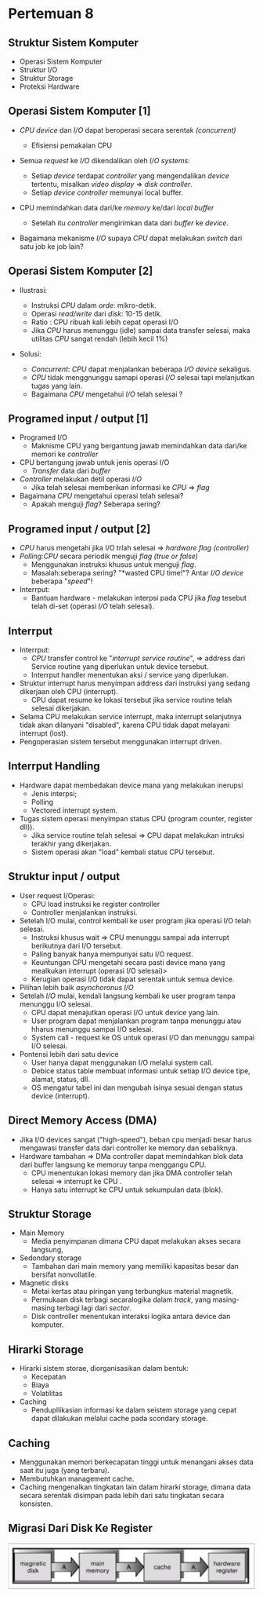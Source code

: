 # Pertemuan 8

## Struktur Sistem Komputer

- Operasi Sistem Komputer
- Struktur I/O
- Struktur Storage
- Proteksi Hardware

## Operasi Sistem Komputer [1]

- *CPU device* dan *I/O* dapat beroperasi secara serentak *(concurrent)*

  - Efisiensi pemakaian CPU

- Semua *request* ke *I/O* dikendalikan oleh *I/O systems*:

  - Setiap *device* terdapat *controller* yang mengendalikan *device* tertentu, misalkan *video display* => *disk controller*.
  - Setiap *device controller* memunyai local buffer.

- CPU memindahkan data dari/ke *memory* ke/dari *local buffer*

  - Setelah itu *controller* mengirimkan data dari *buffer* ke *device*.

- Bagaimana mekanisme *I/O* supaya *CPU* dapat melakukan *switch* dari satu job ke job lain?

## Operasi Sistem Komputer [2]

- Ilustrasi:

  - Instruksi *CPU* dalam *orde*: mikro-detik.
  - Operasi *read/write* dari *disk*: 10-15 detik.
  - Ratio : CPU ribuah kali lebih cepat operasi I/O
  - Jika *CPU* harus menunggu (idle) sampai data transfer selesai, maka utilitas *CPU* sangat rendah (lebih kecil 1%)

- Solusi:

  - *Concurrent*: *CPU* dapat menjalankan beberapa *I/O device* sekaligus.
  - *CPU* tidak menggnunggu samapi operasi *I/O* selesai tapi melanjutkan tugas yang lain.
  - Bagaimana *CPU* mengetahui *I/O* telah selesai ?

## Programed input / output [1]

- Programed I/O 
  - Maknisme CPU yang bergantung  jawab memindahkan data dari/ke memori ke *controller*
- CPU bertangung jawab untuk jenis operasi I/O 
  - *Transfer* data dari *buffer*
- *Controller* melakukan detil operasi *I/O*
  - Jika telah selesai memberikan informasi ke *CPU* => *flag*
- Bagaimana *CPU* mengetahui operasi telah selesai?
  - Apakah menguji *flag*? Seberapa sering?

## Programed input / output [2]

- *CPU* harus mengetahi jika I/O trlah selesai => *hardware flag (controller)*
- *Polling:CPU* secara periodik menguji *flag (true or false)*
  - Menggunakan instruksi khusus untuk menguji *flag*.
  - Masalah:seberapa sering? "*wasted CPU time!"? Antar *I/O device* beberapa "*speed*"!
- Interrput:
  - Bantuan hardware - melakukan interpsi pada CPU jika *flag* tesebut telah di-set (operasi *I/O* telah selesai).

## Interrput

- Interrput:
  - *CPU* transfer control ke "*interrupt service routine*", => address dari Service routine yang diperlukan untuk device tersebut.
  - Interrput handler menentukan aksi / service yang diperlukan.
- Struktur interrupt harus menyimpan address dari instruksi yang sedang dikerjaan oleh CPU (interrupt).
  - CPU dapat resume ke lokasi tersebut jika service routine telah selesai dikerjakan.
- Selama CPU melakukan service interrupt, maka interrupt selanjutnya tidak akan dilanyani "disabled", karena CPU tidak dapat melayani interrupt (lost).
- Pengoperasian sistem tersebut menggunakan interrupt  driven.

## Interrput Handling

- Hardware dapat membedakan device mana yang melakukan inerupsi
  - Jenis interpsi;
  - Polling
  - Vectored interrupt system.
- Tugas sistem operasi menyimpan status CPU (program counter, register dll)).
  - Jika service routine telah selesai => CPU dapat melakukan intruksi terakhir yang dikerjakan.
  - Sistem operasi akan "load" kembali status CPU tersebut.

## Struktur input / output

- User request I/Operasi:
  - CPU load instruksi ke register controller 
  - Controller menjalankan instruksi.
- Setelah I/O mulai, control kembali ke user program jika operasi I/O telah selesai.
  - Instruksi khusus wait => CPU menunggu sampai ada interrupt berikutnya dari I/O tersebut.
  - Paling banyak hanya mempunyai satu I/O request.
  - Keuntungan CPU mengetahi secara pasti device mana yang mealkukan interrupt (operasi I/O selesai)>
  - Kerugian operasi I/O tidak dapat serentak untuk semua device.
- Pilihan lebih baik *asynchoronus I/O*
- Setelah *I/O* mulai, kendali langsung kembali ke user program tanpa menunggu I/O selesai.
  - CPU dapat menajutkan operasi I/O untuk device yang lain.
  - User program dapat menjalankan program tanpa menunggu atau hharus menunggu sampai I/O selesai.
  - System call - request ke OS untuk operasi I/O dan menunggu sampai I/O selesai.
- Pontensi lebih dari satu device
  - User hanya dapat menggunakan I/O melalui system call.
  - Debice status table membuat informasi untuk setiap I/O device tipe, alamat, status, dll.
  - OS mengatur tabel ini dan mengubah isinya sesuai dengan status device (interrupt).

## Direct Memory Access (DMA)

- Jika I/O devices sangat ("high-speed"), beban cpu menjadi besar harus mengawasi transfer data dari controller ke memory dan sebaliknya.
- Hardware tambahan => DMa controller dapat memindahkan blok data dari buffer langsung ke  memoruy tanpa menggangu CPU.
  - CPU menentukan lokasi memory dan jika DMA controller telah selesai => interrupt ke CPU .
  - Hanya satu interrupt ke CPU untuk sekumpulan data (blok).

## Struktur Storage

- Main Memory
  - Media penyimpanan dimana CPU dapat melakukan akses secara langsung,
- Sedondary storage
  - Tambahan dari main memory yang memiliki kapasitas besar dan bersifat nonvollatile.
- Magnetic disks
  - Metai kertas atau piringan yang terbungkus material magnetik.
  - Permukaan disk terbagi secaralogika dalam *track*, yang masing-masing terbagi lagi dari *sector*.
  - Disk controller menentukan interaksi logika antara device dan komputer.

## Hirarki Storage

- Hirarki sistem storae, diorganisasikan dalam bentuk:
  -  Kecepatan
  -  Biaya
  -  Volatilitas
- Caching
  - Pendupllikasian informasi ke dalam seistem storage yang cepat dapat dilakukan melalui cache pada scondary storage.

## Caching

- Menggunakan memori berkecapatan tinggi untuk menangani akses data saat itu juga (yang terbaru).
- Membutuhkan management cache.
- Caching mengenalkan tingkatan lain dalam hirarki storage, dimana data secara serentak disimpan pada lebih dari satu tingkatan secara konsisten.

## Migrasi Dari Disk Ke Register

![img](img/Screenshot_20211208_085639.png)



